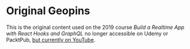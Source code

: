 # Original Geopins

This is the original content used on the 2019 course *Build a Realtime App with React Hooks and GraphQL* no longer accessible on Udemy or PacktPub, [but currently on YouTube](https://www.youtube.com/playlist?list=PLbR_H3e9SFwiYPpJkL4QTvBlyHdFaIfI8).

